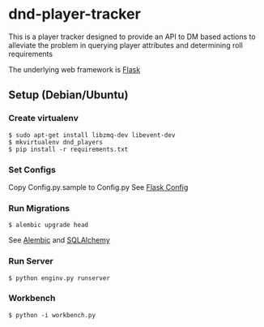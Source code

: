 dnd-player-tracker
===================

This is a player tracker designed to provide an API
to DM based actions to alleviate the problem in querying
player attributes and determining roll requirements

The underlying web framework is [Flask](http://flask.pocoo.org/)

## Setup (Debian/Ubuntu)

### Create virtualenv
```
$ sudo apt-get install libzmq-dev libevent-dev
$ mkvirtualenv dnd_players
$ pip install -r requirements.txt
```

### Set Configs
Copy Config.py.sample to Config.py
See [Flask Config](http://flask.pocoo.org/docs/0.10/config/)

### Run Migrations
```
$ alembic upgrade head
```
See [Alembic](http://alembic.readthedocs.org/en/latest/)
and [SQLAlchemy](http://www.sqlalchemy.org/)

### Run Server

```
$ python enginv.py runserver
```

### Workbench

```
$ python -i workbench.py
```
